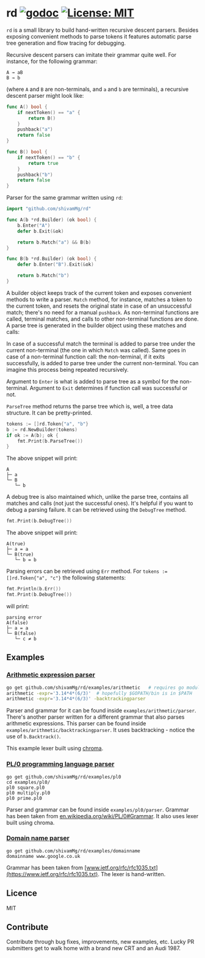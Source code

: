 # rd [![godoc](https://godoc.org/github.com/shivammg/rd?status.svg)](https://godoc.org/github.com/shivamMg/rd) [![License: MIT](https://img.shields.io/badge/License-MIT-yellow.svg)](https://opensource.org/licenses/MIT)

`rd` is a small library to build hand-written recursive descent parsers. Besides exposing convenient methods to parse tokens it features automatic parse tree generation and flow tracing for debugging.

Recursive descent parsers can imitate their grammar quite well. For instance, for the following grammar:

```
A → aB
B → b
```

(where `A` and `B` are non-terminals, and `a` and `b` are terminals), a recursive descent parser might look like:

```go
func A() bool {
    if nextToken() == "a" {
        return B()
    }
    pushback("a")
    return false
}

func B() bool {
    if nextToken() == "b" {
        return true
    }
    pushback("b")
    return false
}
```

Parser for the same grammar written using `rd`:

```go
import "github.com/shivamMg/rd"

func A(b *rd.Builder) (ok bool) {
    b.Enter("A")
    defer b.Exit(&ok)

    return b.Match("a") && B(b)
}

func B(b *rd.Builder) (ok bool) {
    defer b.Enter("B").Exit(&ok)

    return b.Match("b")
}
```

A builder object keeps track of the current token and exposes convenient methods to write a parser. `Match` method, for instance, matches a token to the current token, and resets the original state in case of an unsuccessful match; there's no need for a manual `pushback`. As non-terminal functions are called, terminal matches, and calls to other non-terminal functions are done. A parse tree is generated in the builder object using these matches and calls:

In case of a successful match the terminal is added to parse tree under the current non-terminal (the one in which `Match` was called). Same goes in case of a non-terminal function call: the non-terminal, if it exits successfully, is added to parse tree under the current non-terminal. You can imagine this process being repeated recursively.

Argument to `Enter` is what is added to parse tree as a symbol for the non-terminal. Argument to `Exit` determines if function call was successful or not.

`ParseTree` method returns the parse tree which is, well, a tree data structure. It can be pretty-printed.

```go
tokens := []rd.Token{"a", "b"}
b := rd.NewBuilder(tokens)
if ok := A(b); ok {
    fmt.Print(b.ParseTree())
}
```

The above snippet will print:

```
A
├─ a
└─ B
   └─ b
```

A debug tree is also maintained which, unlike the parse tree, contains all matches and calls (not just the successful ones). It's helpful if you want to debug a parsing failure. It can be retrieved using the `DebugTree` method.

```go
fmt.Print(b.DebugTree())
```

The above snippet will print:

```
A(true)
├─ a = a
└─ B(true)
   └─ b = b
```

Parsing errors can be retrieved using `Err` method. For `tokens := []rd.Token{"a", "c"}` the following statements:

```go
fmt.Println(b.Err())
fmt.Print(b.DebugTree())
```

will print:

```
parsing error
A(false)
├─ a = a
└─ B(false)
   └─ c ≠ b
```


## Examples

### [Arithmetic expression parser](examples/arithmetic)

```bash
go get github.com/shivamMg/rd/examples/arithmetic   # requires go modules support (go1.11+)
arithmetic -expr='3.14*4*(6/3)'  # hopefully $GOPATH/bin is in $PATH
arithmetic -expr='3.14*4*(6/3)' -backtrackingparser
```

Parser and grammar for it can be found inside `examples/arithmetic/parser`. There's another parser written for a different grammar that also parses arithmetic expressions. This parser can be found inside `examples/arithmetic/backtrackingparser`. It uses backtracking - notice the use of `b.Backtrack()`.

This example lexer built using [chroma](https://github.com/alecthomas/chroma).


### [PL/0 programming language parser](examples/pl0)

```
go get github.com/shivamMg/rd/examples/pl0
cd examples/pl0/
pl0 square.pl0
pl0 multiply.pl0
pl0 prime.pl0
```

Parser and grammar can be found inside `examples/pl0/parser`. Grammar has been taken from [en.wikipedia.org/wiki/PL/0#Grammar](https://en.wikipedia.org/wiki/PL/0#Grammar). It also uses lexer built using chroma.

### [Domain name parser](examples/domainname)

```
go get github.com/shivamMg/rd/examples/domainname
domainname www.google.co.uk
```

Grammar has been taken from [www.ietf.org/rfc/rfc1035.txt](https://www.ietf.org/rfc/rfc1035.txt). The lexer is hand-written.

## Licence

MIT

## Contribute

Contribute through bug fixes, improvements, new examples, etc. Lucky PR submitters get to walk home with a brand new CRT and an Audi 1987.

